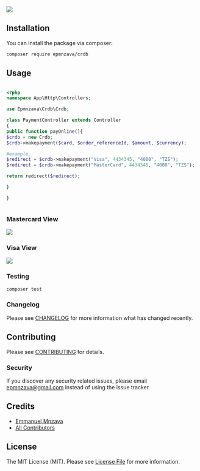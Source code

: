 <img src="https://github.com/dbrax/crdb/blob/main/epmnzava_crdb.png">

## Installation

You can install the package via composer:

```bash
composer require epmnzava/crdb
```

## Usage

```php

<?php
namespace App\Http\Controllers;

use Epmnzava\Crdb\Crdb;

class PaymentController extends Controller
{
public function payOnline(){
$crdb = new Crdb;
$crdb->makepayment($card, $order_referenceId, $amount, $currency);

#example..
$redirect = $crdb->makepayment("Visa", 4434345, "4000", "TZS");
$redirect = $crdb->makepayment("MasterCard", 4434345, "4000", "TZS");

return redirect($redirect);

}

}



```

### Mastercard View

<img src="https://github.com/dbrax/crdb/blob/main/mastercard2.png">

### Visa View

<img src="https://github.com/dbrax/crdb/blob/main/visa2.png">

### Testing

```bash
composer test
```

### Changelog

Please see [CHANGELOG](CHANGELOG.md) for more information what has changed recently.

## Contributing

Please see [CONTRIBUTING](CONTRIBUTING.md) for details.

### Security

If you discover any security related issues, please email epmnzava@gmail.com instead of using the issue tracker.

## Credits

- [Emmanuel Mnzava](https://github.com/dbrax)
- [All Contributors](../../contributors)

## License

The MIT License (MIT). Please see [License File](LICENSE.md) for more information.
